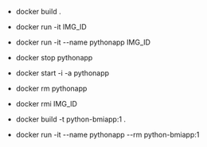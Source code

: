 - docker build .

- docker run -it IMG_ID

- docker run -it --name pythonapp IMG_ID

- docker stop pythonapp

- docker start -i -a pythonapp

- docker rm pythonapp

- docker rmi IMG_ID

- docker build -t python-bmiapp:1 .

- docker run -it --name pythonapp --rm python-bmiapp:1


